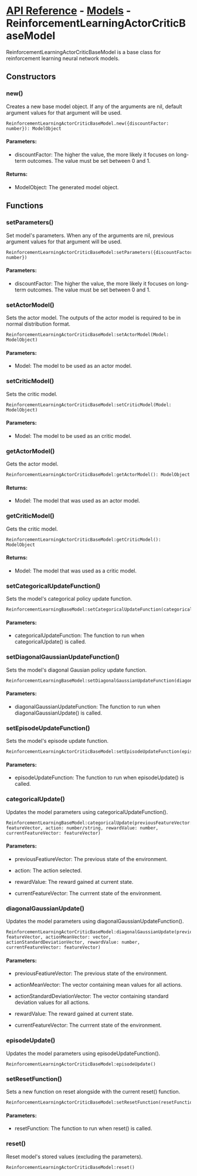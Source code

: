 # [API Reference](../../API.md) - [Models](../Models.md) - ReinforcementLearningActorCriticBaseModel

ReinforcementLearningActorCriticBaseModel is a base class for reinforcement learning neural network models.

## Constructors

### new()

Creates a new base model object. If any of the arguments are nil, default argument values for that argument will be used.

```
ReinforcementLearningActorCriticBaseModel.new({discountFactor: number}): ModelObject
```

#### Parameters:

* discountFactor: The higher the value, the more likely it focuses on long-term outcomes. The value must be set between 0 and 1.

#### Returns:

* ModelObject: The generated model object.

## Functions

### setParameters()

Set model's parameters. When any of the arguments are nil, previous argument values for that argument will be used.

```
ReinforcementLearningActorCriticBaseModel:setParameters({discountFactor: number})
```

#### Parameters:

* discountFactor: The higher the value, the more likely it focuses on long-term outcomes. The value must be set between 0 and 1.

### setActorModel()

Sets the actor model. The outputs of the actor model is required to be in normal distribution format.

```
ReinforcementLearningActorCriticBaseModel:setActorModel(Model: ModelObject)
```

#### Parameters:

* Model: The model to be used as an actor model.

### setCriticModel()

Sets the critic model.

```
ReinforcementLearningActorCriticBaseModel:setCriticModel(Model: ModelObject)
```

#### Parameters:

* Model: The model to be used as an critic model.

### getActorModel()

Gets the actor model.

```
ReinforcementLearningActorCriticBaseModel:getActorModel(): ModelObject
```

#### Returns:

* Model: The model that was used as an actor model.

### getCriticModel()

Gets the critic model.

```
ReinforcementLearningActorCriticBaseModel:getCriticModel(): ModelObject
```

#### Returns:

* Model: The model that was used as a critic model.

### setCategoricalUpdateFunction()

Sets the model's categorical policy update function.

```
ReinforcementLearningBaseModel:setCategoricalUpdateFunction(categoricalUpdateFunction)
```

#### Parameters:

* categoricalUpdateFunction: The function to run when categoricalUpdate() is called.

### setDiagonalGaussianUpdateFunction()

Sets the model's diagonal Gausian policy update function.

```
ReinforcementLearningBaseModel:setDiagonalGaussianUpdateFunction(diagonalGaussianUpdateFunction)
```

#### Parameters:

* diagonalGaussianUpdateFunction: The function to run when diagonalGaussianUpdate() is called.

### setEpisodeUpdateFunction()

Sets the model's episode update function.

```
ReinforcementLearningActorCriticBaseModel:setEpisodeUpdateFunction(episodeUpdateFunction)
```

#### Parameters:

* episodeUpdateFunction: The function to run when episodeUpdate() is called.

### categoricalUpdate()

Updates the model parameters using categoricalUpdateFunction().

```
ReinforcementLearningBaseModel:categoricalUpdate(previousFeatureVector: featureVector, action: number/string, rewardValue: number, currentFeatureVector: featureVector)
```

#### Parameters:

* previousFeatiureVector: The previous state of the environment.

* action: The action selected.

* rewardValue: The reward gained at current state.

* currentFeatureVector: The currrent state of the environment.

### diagonalGaussianUpdate()

Updates the model parameters using diagonalGaussianUpdateFunction().

```
ReinforcementLearningActorCriticBaseModel:diagonalGaussianUpdate(previousFeatureVector: featureVector, actionMeanVector: vector, actionStandardDeviationVector, rewardValue: number, currentFeatureVector: featureVector)
```

#### Parameters:

* previousFeatiureVector: The previous state of the environment.

* actionMeanVector: The vector containing mean values for all actions.

* actionStandardDeviationVector: The vector containing standard deviation values for all actions.

* rewardValue: The reward gained at current state.

* currentFeatureVector: The currrent state of the environment.

### episodeUpdate()

Updates the model parameters using episodeUpdateFunction().

```
ReinforcementLearningActorCriticBaseModel:episodeUpdate()
```

### setResetFunction()

Sets a new function on reset alongside with the current reset() function. 

```
ReinforcementLearningActorCriticBaseModel:setResetFunction(resetFunction)
```

#### Parameters:

* resetFunction: The function to run when reset() is called.

### reset()

Reset model's stored values (excluding the parameters).

```
ReinforcementLearningActorCriticBaseModel:reset()
```
